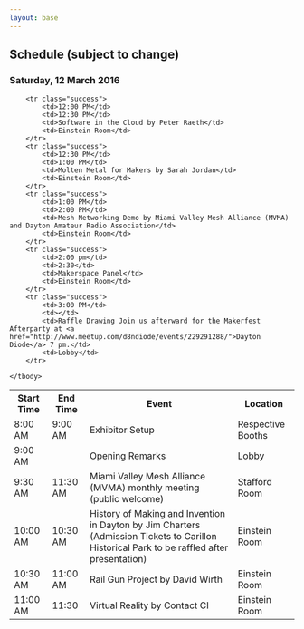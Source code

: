 ```yaml
---
layout: base 
---
```


<section id="schedule">
    <div class="container">
        <div class="page-header">
        <h2>Schedule (subject to change)</h2>
        <h3>Saturday, 12 March 2016</h3>
    </div>

<table class="table">
    <tbody>
        <tr>
            <th>Start Time</th>
            <th>End Time</th>
            <th>Event</th>
            <th>Location</th>
        </tr>
        <tr class="success">
            <td>8:00 AM</td>
            <td>9:00 AM</td>
            <td>Exhibitor Setup</td>
            <td>Respective Booths</td>
        </tr>
        <tr class="success">
            <td>9:00 AM</td>
            <td></td>
            <td>Opening Remarks</td>
            <td>Lobby</td>
        </tr>
        <tr class="success">
            <td>9:30 AM</td>
            <td>11:30 AM</td>
            <td>Miami Valley Mesh Alliance (MVMA) monthly meeting (public welcome)</td>
            <td>Stafford Room</td>
        </tr>
        <tr class="success">
            <td>10:00 AM</td>
            <td>10:30 AM</td>
            <td>History of Making and Invention in Dayton by Jim Charters (Admission Tickets to Carillon Historical Park to be raffled after presentation)</td>
            <td>Einstein Room</td>
        </tr>
        <tr class="success">
            <td>10:30 AM</td>
            <td>11:00 AM</td>
            <td>Rail Gun Project by David Wirth</td>
            <td>Einstein Room</td>
        </tr>
        <tr class="success">
            <td>11:00 AM</td>
            <td>11:30</td>
            <td>Virtual Reality by Contact CI</td>
            <td>Einstein Room</td>
        </tr>
        
        <tr class="success">
            <td>12:00 PM</td>
            <td>12:30 PM</td>
            <td>Software in the Cloud by Peter Raeth</td>
            <td>Einstein Room</td>
        </tr>
        <tr class="success">
            <td>12:30 PM</td>
            <td>1:00 PM</td>
            <td>Molten Metal for Makers by Sarah Jordan</td>
            <td>Einstein Room</td>
        </tr>        
        <tr class="success">
            <td>1:00 PM</td>
            <td>2:00 PM</td>
            <td>Mesh Networking Demo by Miami Valley Mesh Alliance (MVMA) and Dayton Amateur Radio Association</td>
            <td>Einstein Room</td>
        </tr>
        <tr class="success">
            <td>2:00 pm</td>
            <td>2:30</td>
            <td>Makerspace Panel</td>
            <td>Einstein Room</td>
        </tr>
        <tr class="success">
            <td>3:00 PM</td>
            <td></td>
            <td>Raffle Drawing Join us afterward for the Makerfest Afterparty at <a href="http://www.meetup.com/d8ndiode/events/229291288/">Dayton Diode</a> 7 pm.</td>
            <td>Lobby</td>
        </tr>
       
    </tbody>
</table>
</div>
</section>
